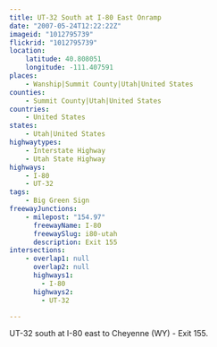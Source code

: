 ```yaml
---
title: UT-32 South at I-80 East Onramp
date: "2007-05-24T12:22:22Z"
imageid: "1012795739"
flickrid: "1012795739"
location:
    latitude: 40.808051
    longitude: -111.407591
places:
    - Wanship|Summit County|Utah|United States
counties:
    - Summit County|Utah|United States
countries:
    - United States
states:
    - Utah|United States
highwaytypes:
    - Interstate Highway
    - Utah State Highway
highways:
    - I-80
    - UT-32
tags:
    - Big Green Sign
freewayJunctions:
    - milepost: "154.97"
      freewayName: I-80
      freewaySlug: i80-utah
      description: Exit 155
intersections:
    - overlap1: null
      overlap2: null
      highways1:
        - I-80
      highways2:
        - UT-32

---
```

UT-32 south at I-80 east to Cheyenne (WY) - Exit 155.